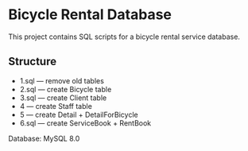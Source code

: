 # Bicycle Rental Database

 This project contains SQL scripts for a bicycle rental service database.

## Structure
- 1.sql — remove old tables  
- 2.sql — create Bicycle table  
- 3.sql — create Client table  
- 4 — create Staff table  
- 5 — create Detail + DetailForBicycle  
- 6.sql — create ServiceBook + RentBook  

 Database: MySQL 8.0
